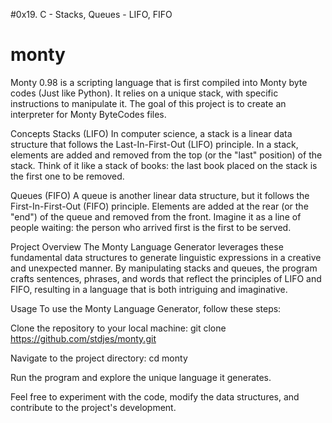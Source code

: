 #0x19. C - Stacks, Queues - LIFO, FIFO
# monty
Monty 0.98 is a scripting language that is first compiled into Monty byte codes (Just like Python). It relies on a unique stack, with specific instructions to manipulate it. The goal of this project is to create an interpreter for Monty ByteCodes files.

Concepts
Stacks (LIFO)
In computer science, a stack is a linear data structure that follows the Last-In-First-Out (LIFO) principle. In a stack, elements are added and removed from the top (or the "last" position) of the stack. Think of it like a stack of books: the last book placed on the stack is the first one to be removed.

Queues (FIFO)
A queue is another linear data structure, but it follows the First-In-First-Out (FIFO) principle. Elements are added at the rear (or the "end") of the queue and removed from the front. Imagine it as a line of people waiting: the person who arrived first is the first to be served.

Project Overview
The Monty Language Generator leverages these fundamental data structures to generate linguistic expressions in a creative and unexpected manner. By manipulating stacks and queues, the program crafts sentences, phrases, and words that reflect the principles of LIFO and FIFO, resulting in a language that is both intriguing and imaginative.

Usage
To use the Monty Language Generator, follow these steps:

Clone the repository to your local machine:
git clone https://github.com/stdjes/monty.git

Navigate to the project directory: cd monty

Run the program and explore the unique language it generates.

Feel free to experiment with the code, modify the data structures, and contribute to the project's development.
